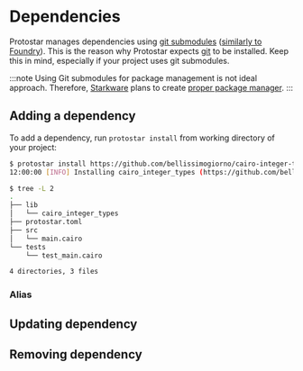 # Dependencies

Protostar manages dependencies using [git submodules](https://git-scm.com/book/en/v2/Git-Tools-Submodules) ([similarly to Foundry](https://onbjerg.github.io/foundry-book/projects/dependencies.html)). This is the reason why Protostar expects [git](https://git-scm.com/) to be installed. Keep this in mind, especially if your project uses git submodules.

:::note
Using Git submodules for package management is not ideal approach. Therefore, [Starkware](https://starkware.co/) plans to create [proper package manager](https://starkware.notion.site/Cairo-Package-Manager-similar-to-Rust-Crate-e3f668cde90c4996afbd8af4b42bd9bf).
:::

## Adding a dependency

To add a dependency, run `protostar install` from working directory of your project:

```sh
$ protostar install https://github.com/bellissimogiorno/cairo-integer-types
12:00:00 [INFO] Installing cairo_integer_types (https://github.com/bellissimogiorno/cairo-integer-types)

$ tree -L 2
.
├── lib
│   └── cairo_integer_types
├── protostar.toml
├── src
│   └── main.cairo
└── tests
    └── test_main.cairo

4 directories, 3 files
```

### Alias

## Updating dependency

## Removing dependency
